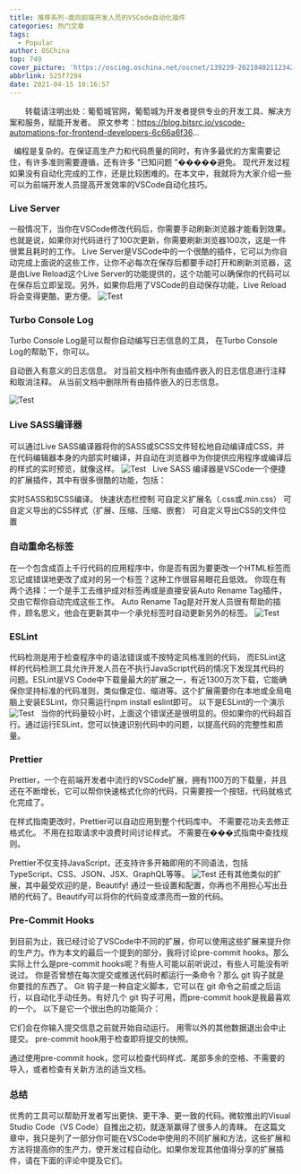 ```yaml
---
title: 推荐系列-面向前端开发人员的VSCode自动化插件
categories: 热门文章
tags:
  - Popular
author: OSChina
top: 749
cover_picture: 'https://oscimg.oschina.net/oscnet/139239-20210402112342091-278246931.gif'
abbrlink: 525f7294
date: 2021-04-15 10:16:57
---
```


&emsp;&emsp;转载请注明出处：葡萄城官网，葡萄城为开发者提供专业的开发工具、解决方案和服务，赋能开发者。 原文参考：https://blog.bitsrc.io/vscode-automations-for-frontend-developers-6c66a6f36...
<!-- more -->

                                                                                                                                                                                         
  
 
  
编程是复杂的。在保证高生产力和代码质量的同时，有许多最优的方案需要记住，有许多准则需要遵循，还有许多 "已知问题 "�����避免。 
现代开发过程如果没有自动化完成的工作，还是比较困难的。在本文中，我就将为大家介绍一些可以为前端开发人员提高开发效率的VSCode自动化技巧。 
 
### Live Server 
一般情况下，当你在VSCode修改代码后，你需要手动刷新浏览器才能看到效果。也就是说，如果你对代码进行了100次更新，你需要刷新浏览器100次，这是一件很累且耗时的工作。 
Live Server是VSCode中的一个很酷的插件，它可以为你自动完成上面说的这些工作，让你不必每次在保存后都要手动打开和刷新浏览器，这是由Live Reload这个Live Server的功能提供的，这个功能可以确保你的代码可以在保存后立即呈现。另外，如果你启用了VSCode的自动保存功能，Live Reload将会变得更酷，更方便。 
![Test](https://oscimg.oschina.net/oscnet/139239-20210402112342091-278246931.gif  '面向前端开发人员的VSCode自动化插件') 
  
 
### Turbo Console Log 
Turbo Console Log是可以帮你自动编写日志信息的工具， 在Turbo Console Log的帮助下，你可以。 
 
 自动嵌入有意义的日志信息。 
 对当前文档中所有由插件嵌入的日志信息进行注释和取消注释。 
 从当前文档中删除所有由插件嵌入的日志信息。 
 
![Test](https://oscimg.oschina.net/oscnet/139239-20210402112342091-278246931.gif  '面向前端开发人员的VSCode自动化插件') 
  
 
### Live SASS编译器 
可以通过Live SASS编译器将你的SASS或SCSS文件轻松地自动编译成CSS，并在代码编辑器本身的内部实时编译，并自动在浏览器中为你提供应用程序或编译后的样式的实时预览，就像这样。 
![Test](https://oscimg.oschina.net/oscnet/139239-20210402112342091-278246931.gif  '面向前端开发人员的VSCode自动化插件') 
  
Live SASS 编译器是VSCode一个便捷的扩展插件，其中有很多很酷的功能，包括： 
 
 实时SASS和SCSS编译。 
 快速状态栏控制 
 可自定义扩展名（.css或.min.css） 
 可自定义导出的CSS样式（扩展、压缩、压缩、嵌套） 
 可自定义导出CSS的文件位置 
 
 
### 自动重命名标签 
在一个包含成百上千行代码的应用程序中，你是否有因为要更改一个HTML标签而忘记或错误地更改了成对的另一个标签？这种工作很容易眼花且低效。 
你现在有两个选择：一个是手工去维护成对标签再或是直接安装Auto Rename Tag插件，交由它帮你自动完成这些工作。 
Auto Rename Tag是对开发人员很有帮助的插件，顾名思义，他会在更新其中一个承兑标签时自动更新另外的标签。 
![Test](https://oscimg.oschina.net/oscnet/139239-20210402112342091-278246931.gif  '面向前端开发人员的VSCode自动化插件') 
  
 
### ESLint 
代码检测是用于检查程序中的语法错误或不按特定风格准则的代码， 
而ESLint这样的代码检测工具允许开发人员在不执行JavaScript代码的情况下发现其代码的问题。ESLint是VS Code中下载量最大的扩展之一，有近1300万次下载，它能确保你坚持标准的代码准则，类似像定位、缩进等。这个扩展需要你在本地或全局电脑上安装ESLint，你只需运行npm install eslint即可。 
以下是ESLint的一个演示 
![Test](https://oscimg.oschina.net/oscnet/139239-20210402112342091-278246931.gif  '面向前端开发人员的VSCode自动化插件') 
  
当你的代码量较小时，上面这个错误还是很明显的。但如果你的代码超百行。通过运行ESLint，您可以快速识别代码中的问题，以提高代码的完整性和质量。 
 
### Prettier 
Prettier，一个在前端开发者中流行的VSCode扩展，拥有1100万的下载量，并且还在不断增长，它可以帮你快速格式化你的代码，只需要按一个按钮，代码就格式化完成了。 
 
 在样式指南更改时，Prettier可以自动应用到整个代码库中。 
 不需要花功夫去修正格式化。 
 不用在拉取请求中浪费时间讨论样式。 
 不需要在���式指南中查找规则。 
 
Prettier不仅支持JavaScript，还支持许多开箱即用的不同语法，包括TypeScript、CSS、JSON、JSX、GraphQL等等。 
![Test](https://oscimg.oschina.net/oscnet/139239-20210402112342091-278246931.gif  '面向前端开发人员的VSCode自动化插件') 
还有其他类似的扩展，其中最受欢迎的是，Beautify! 通过一些设置和配置，你再也不用担心写出丑陋的代码了。Beautify可以将你的代码变成漂亮而一致的代码。 
 
### Pre-Commit Hooks 
到目前为止，我已经讨论了VSCode中不同的扩展，你可以使用这些扩展来提升你的生产力。作为本文的最后一个提到的部分，我将讨论pre-commit hooks。那么实际上什么是pre-commit hooks呢？有些人可能以前听说过，有些人可能没有听说过。 
你是否曾想在每次提交或推送代码时都运行一条命令？那么 git 钩子就是你要找的东西了。 
Git 钩子是一种自定义脚本，它可以在 git 命令之前或之后运行，以自动化手动任务。有好几个 git 钩子可用，而pre-commit hook是我最喜欢的一个。 
以下是它一个很出色的功能简介： 
 
 它们会在你输入提交信息之前就开始自动运行。 
 用零以外的其他数据退出会中止提交。 
 pre-commit hook用于检查即将提交的快照。 
 
通过使用pre-commit hook，您可以检查代码样式、尾部多余的空格、不需要的导入，或者检查有关新方法的适当文档。 
 
### 总结 
优秀的工具可以帮助开发者写出更快、更干净、更一致的代码。微软推出的Visual Studio Code（VS Code）自推出之初，就逐渐赢得了很多人的青睐。 
在这篇文章中，我只是列了一部分你可能在VSCode中使用的不同扩展和方法，这些扩展和方法将提高你的生产力，使开发过程自动化。如果你发现其他值得分享的扩展插件，请在下面的评论中提及它们。
                                        